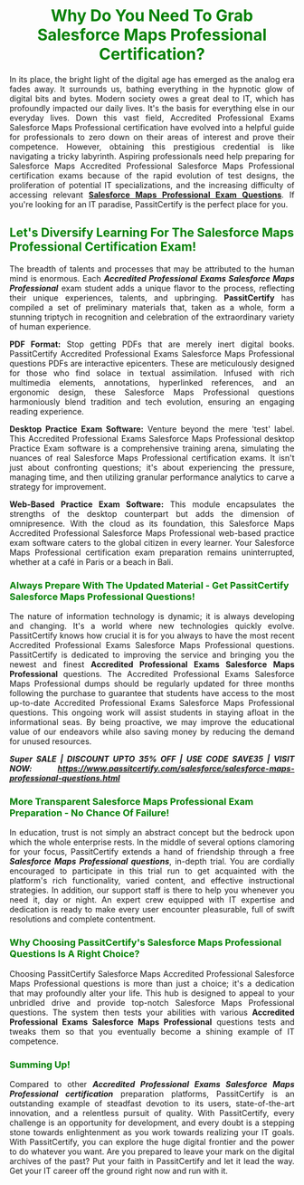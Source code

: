 <h1 style="text-align: center;"><strong><span style="display:block; color:Green; #AED6F1; ">Why Do You Need To Grab Salesforce Maps Professional Certification? </span></strong></h1>

<p style="text-align: justify;">In its place, the bright light of the digital age has emerged as the analog era fades away. It surrounds us, bathing everything in the hypnotic glow of digital bits and bytes. Modern society owes a great deal to IT, which has profoundly impacted our daily lives. It&#39;s the basis for everything else in our everyday lives. Down this vast field, Accredited Professional Exams Salesforce Maps Professional certification have evolved into a helpful guide for professionals to zero down on their areas of interest and prove their competence. However, obtaining this prestigious credential is like navigating a tricky labyrinth. Aspiring professionals need help preparing for Salesforce Maps Accredited Professional Salesforce Maps Professional certification exams because of the rapid evolution of test designs, the proliferation of potential IT specializations, and the increasing difficulty of accessing relevant <a href="https://www.passitcertify.com/salesforce/salesforce-maps-professional-questions.html"><strong>Salesforce Maps Professional Exam Questions</strong></a>. If you&#39;re looking for an IT paradise, PassitCertify is the perfect place for you.</p>

<h2><strong><span style="display:block; color:Green; #AED6F1; ">Let&#39;s Diversify Learning For The Salesforce Maps Professional Certification Exam! </span></strong></h2>

<p style="text-align: justify;">The breadth of talents and processes that may be attributed to the human mind is enormous. Each <em><strong>Accredited Professional Exams Salesforce Maps Professional</strong></em> exam student adds a unique flavor to the process, reflecting their unique experiences, talents, and upbringing. <strong>PassitCertify</strong> has compiled a set of preliminary materials that, taken as a whole, form a stunning triptych in recognition and celebration of the extraordinary variety of human experience.</p>

<p style="text-align: justify;"><strong>PDF Format:</strong> Stop getting PDFs that are merely inert digital books. PassitCertify Accredited Professional Exams Salesforce Maps Professional questions PDFs are interactive epicenters. These are meticulously designed for those who find solace in textual assimilation. Infused with rich multimedia elements, annotations, hyperlinked references, and an ergonomic design, these Salesforce Maps Professional questions harmoniously blend tradition and tech evolution, ensuring an engaging reading experience.</p>

<p style="text-align: justify;"><strong>Desktop Practice Exam Software:</strong> Venture beyond the mere &#39;test&#39; label. This Accredited Professional Exams Salesforce Maps Professional desktop Practice Exam software is a comprehensive training arena, simulating the nuances of real Salesforce Maps Professional certification exams. It isn&#39;t just about confronting questions; it&#39;s about experiencing the pressure, managing time, and then utilizing granular performance analytics to carve a strategy for improvement.</p>

<p style="text-align: justify;"><strong>Web-Based Practice Exam Software:</strong> This module encapsulates the strengths of the desktop counterpart but adds the dimension of omnipresence. With the cloud as its foundation, this Salesforce Maps Accredited Professional Salesforce Maps Professional web-based practice exam software caters to the global citizen in every learner. Your Salesforce Maps Professional certification exam preparation remains uninterrupted, whether at a caf&eacute; in Paris or a beach in Bali.</p>

<h3><strong><span style="display:block; color:Green; #AED6F1; ">Always Prepare With The Updated Material - Get PassitCertify Salesforce Maps Professional Questions! </span></strong></h3>

<p style="text-align: justify;">The nature of information technology is dynamic; it is always developing and changing. It&#39;s a world where new technologies quickly evolve. PassitCertify knows how crucial it is for you always to have the most recent Accredited Professional Exams Salesforce Maps Professional questions. PassitCertify is dedicated to improving the service and bringing you the newest and finest <strong>Accredited Professional Exams Salesforce Maps Professional</strong> questions. The Accredited Professional Exams Salesforce Maps Professional dumps should be regularly updated for three months following the purchase to guarantee that students have access to the most up-to-date Accredited Professional Exams Salesforce Maps Professional questions. This ongoing work will assist students in staying afloat in the informational seas. By being proactive, we may improve the educational value of our endeavors while also saving money by reducing the demand for unused resources.</p>

<p style="text-align: justify;"><em><strong>Super SALE&nbsp;| DISCOUNT UPTO 35% OFF | USE CODE&nbsp;SAVE35 | VISIT NOW:&nbsp;<a href="https://www.passitcertify.com/salesforce/salesforce-maps-professional-questions.html">https://www.passitcertify.com/salesforce/salesforce-maps-professional-questions.html</a></strong></em></p>

<h3><strong><span style="display:block; color:Green; #AED6F1; ">More Transparent Salesforce Maps Professional Exam Preparation - No Chance Of Failure! </span></strong></h3>

<p style="text-align: justify;">In education, trust is not simply an abstract concept but the bedrock upon which the whole enterprise rests. In the middle of several options clamoring for your focus, PassitCertify extends a hand of friendship through a free <em><strong> Salesforce Maps Professional questions</strong></em>, in-depth trial. You are cordially encouraged to participate in this trial run to get acquainted with the platform&#39;s rich functionality, varied content, and effective instructional strategies. In addition, our support staff is there to help you whenever you need it, day or night. An expert crew equipped with IT expertise and dedication is ready to make every user encounter pleasurable, full of swift resolutions and complete contentment.</p>

<h3><strong><span style="display:block; color:Green; #AED6F1; ">Why Choosing PassitCertify&#39;s Salesforce Maps Professional Questions Is A Right Choice? </span></strong></h3>

<p style="text-align: justify;">Choosing PassitCertify Salesforce Maps Accredited Professional Salesforce Maps Professional questions is more than just a choice; it&#39;s a dedication that may profoundly alter your life. This hub is designed to appeal to your unbridled drive and provide top-notch Salesforce Maps Professional questions. The system then tests your abilities with various <strong>Accredited Professional Exams Salesforce Maps Professional</strong> questions tests and tweaks them so that you eventually become a shining example of IT competence.</p>

<h3><strong><span style="display:block; color:Green; #AED6F1; ">Summing Up! </span></strong></h3>

<p style="text-align: justify;">Compared to other <em><strong>Accredited Professional Exams Salesforce Maps Professional certification</strong></em> preparation platforms, PassitCertify is an outstanding example of steadfast devotion to its users, state-of-the-art innovation, and a relentless pursuit of quality. With PassitCertify, every challenge is an opportunity for development, and every doubt is a stepping stone towards enlightenment as you work towards realizing your IT goals. With PassitCertify, you can explore the huge digital frontier and the power to do whatever you want. Are you prepared to leave your mark on the digital archives of the past? Put your faith in PassitCertify and let it lead the way. Get your IT career off the ground right now and run with it.</p>
